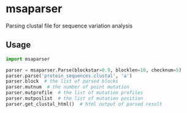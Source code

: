 # msaparser

Parsing clustal file for sequence variation analysis

## Usage

```python
import msaparser

parser = msaparser.Parse(blockstar=0.9, blocklen=10, checknum=5)
parser.parse('protein_sequences.clustal', 'a')
parser.block  # the list of parsed blocks
parser.mutnum  # the number of point mutation
parser.mutprofile  # the list of mutation profiles
parser.mutposlist  # the list of mutation position
parser.get_clustal_html()  # html output of parsed result
```
